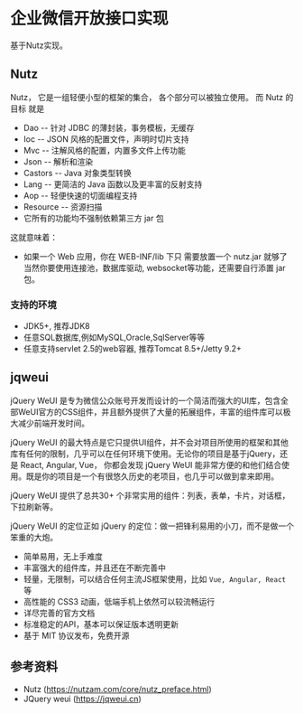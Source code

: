 # 企业微信开放接口实现

基于Nutz实现。

## Nutz

Nutz， 它是一组轻便小型的框架的集合， 各个部分可以被独立使用。 而 Nutz 的目标 就是
 - Dao -- 针对 JDBC 的薄封装，事务模板，无缓存
 - Ioc -- JSON 风格的配置文件，声明时切片支持
 - Mvc -- 注解风格的配置，内置多文件上传功能
 - Json -- 解析和渲染
 - Castors -- Java 对象类型转换
 - Lang -- 更简洁的 Java 函数以及更丰富的反射支持
 - Aop -- 轻便快速的切面编程支持
 - Resource -- 资源扫描
 - 它所有的功能均不强制依赖第三方 jar 包

这就意味着：

 - 如果一个 Web 应用，你在 WEB-INF/lib 下只 需要放置一个 nutz.jar 就够了
当然你要使用连接池，数据库驱动, websocket等功能，还需要自行添置 jar 包。

### 支持的环境
 - JDK5+, 推荐JDK8
 - 任意SQL数据库,例如MySQL,Oracle,SqlServer等等
 - 任意支持servlet 2.5的web容器, 推荐Tomcat 8.5+/Jetty 9.2+

## jqweui

jQuery WeUI 是专为微信公众账号开发而设计的一个简洁而强大的UI库，包含全部WeUI官方的CSS组件，并且额外提供了大量的拓展组件，丰富的组件库可以极大减少前端开发时间。

jQuery WeUI 的最大特点是它只提供UI组件，并不会对项目所使用的框架和其他库有任何的限制，几乎可以在任何环境下使用。无论你的项目是基于jQuery，还是 React, Angular, Vue， 你都会发现 jQuery WeUI 能非常方便的和他们结合使用。既是你的项目是一个有很悠久历史的老项目，也几乎可以做到拿来即用。

jQuery WeUI 提供了总共30+ 个非常实用的组件：列表，表单，卡片，对话框，下拉刷新等。

jQuery WeUI 的定位正如 jQuery 的定位：做一把锋利易用的小刀，而不是做一个笨重的大炮。

 - 简单易用，无上手难度
 - 丰富强大的组件库，并且还在不断完善中
 - 轻量，无限制，可以结合任何主流JS框架使用，比如 `Vue, Angular, React` 等
 - 高性能的 CSS3 动画，低端手机上依然可以较流畅运行
 - 详尽完善的官方文档
 - 标准稳定的API，基本可以保证版本透明更新
 - 基于 MIT 协议发布，免费开源

## 参考资料

 - Nutz (https://nutzam.com/core/nutz_preface.html)
 - JQuery weui (https://jqweui.cn)